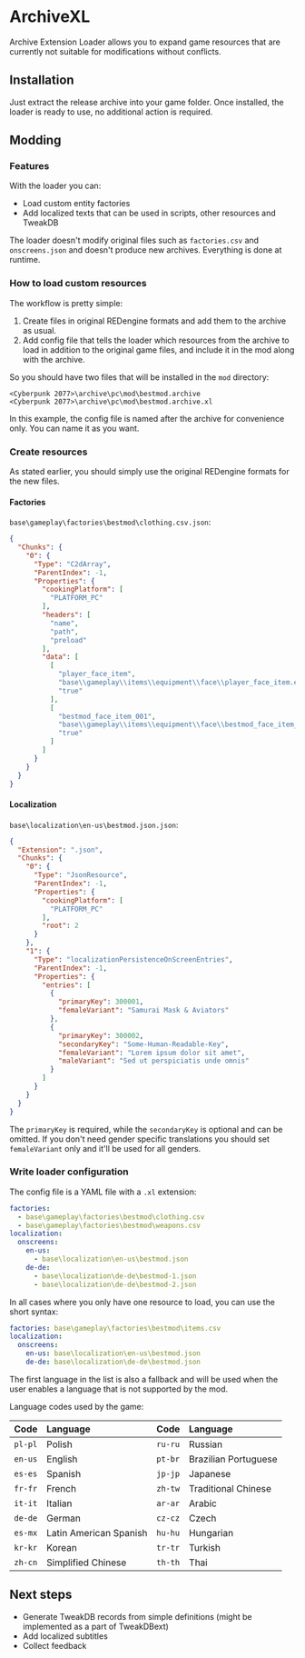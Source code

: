 # ArchiveXL

Archive Extension Loader allows you to expand game resources that are currently not suitable for modifications without conflicts.

## Installation

Just extract the release archive into your game folder.
Once installed, the loader is ready to use, no additional action is required.

## Modding

### Features

With the loader you can:

- Load custom entity factories
- Add localized texts that can be used in scripts, other resources and TweakDB

The loader doesn't modify original files such as `factories.csv` and `onscreens.json` and doesn't produce new archives. Everything is done at runtime.

### How to load custom resources

The workflow is pretty simple:

1. Create files in original REDengine formats and add them to the archive as usual.
2. Add config file that tells the loader which resources from the archive to load in addition to the original game files, and include it in the mod along with the archive.

So you should have two files that will be installed in the `mod` directory:

```
<Cyberpunk 2077>\archive\pc\mod\bestmod.archive
<Cyberpunk 2077>\archive\pc\mod\bestmod.archive.xl
```

In this example, the config file is named after the archive for convenience only.
You can name it as you want.

### Create resources

As stated earlier, you should simply use the original REDengine formats for the new files.

#### Factories

`base\gameplay\factories\bestmod\clothing.csv.json`:

```json
{
  "Chunks": {
    "0": {
      "Type": "C2dArray",
      "ParentIndex": -1,
      "Properties": {
        "cookingPlatform": [
          "PLATFORM_PC"
        ],
        "headers": [
          "name",
          "path",
          "preload"
        ],
        "data": [
          [
            "player_face_item",
            "base\\gameplay\\items\\equipment\\face\\player_face_item.ent",
            "true"
          ],
          [
            "bestmod_face_item_001",
            "base\\gameplay\\items\\equipment\\face\\bestmod_face_item_001.ent",
            "true"
          ]
        ]
      }
    }
  }
}
```

#### Localization

`base\localization\en-us\bestmod.json.json`:

```json
{
  "Extension": ".json",
  "Chunks": {
    "0": {
      "Type": "JsonResource",
      "ParentIndex": -1,
      "Properties": {
        "cookingPlatform": [
          "PLATFORM_PC"
        ],
        "root": 2
      }
    },
    "1": {
      "Type": "localizationPersistenceOnScreenEntries",
      "ParentIndex": -1,
      "Properties": {
        "entries": [
          {
            "primaryKey": 300001,
            "femaleVariant": "Samurai Mask & Aviators"
          },
          {
            "primaryKey": 300002,
            "secondaryKey": "Some-Human-Readable-Key",
            "femaleVariant": "Lorem ipsum dolor sit amet",
            "maleVariant": "Sed ut perspiciatis unde omnis"
          }
        ]
      }
    }
  }
}
```

The `primaryKey` is required, while the `secondaryKey` is optional and can be omitted. If you don't need gender specific translations you should set `femaleVariant` only and it'll be used for all genders.

### Write loader configuration

The config file is a YAML file with a `.xl` extension:

```yaml
factories:
  - base\gameplay\factories\bestmod\clothing.csv
  - base\gameplay\factories\bestmod\weapons.csv
localization:
  onscreens:
    en-us:
      - base\localization\en-us\bestmod.json
    de-de:
      - base\localization\de-de\bestmod-1.json
      - base\localization\de-de\bestmod-2.json
```

In all cases where you only have one resource to load, you can use the short syntax:

```yaml
factories: base\gameplay\factories\bestmod\items.csv
localization:
  onscreens:
    en-us: base\localization\en-us\bestmod.json
    de-de: base\localization\de-de\bestmod.json
```

The first language in the list is also a fallback and will be used when the user enables a language that is not supported by the mod.

Language codes used by the game:

| Code    | Language | Code    | Language |
| :---    | :---     | :---    | :---     |
| `pl-pl` | Polish | `ru-ru` | Russian |
| `en-us` | English | `pt-br` | Brazilian Portuguese |
| `es-es` | Spanish | `jp-jp` | Japanese |
| `fr-fr` | French | `zh-tw` | Traditional Chinese |
| `it-it` | Italian | `ar-ar` | Arabic |
| `de-de` | German | `cz-cz` | Czech |
| `es-mx` | Latin American Spanish | `hu-hu` | Hungarian |
| `kr-kr` | Korean | `tr-tr` | Turkish |
| `zh-cn` | Simplified Chinese | `th-th` | Thai |

## Next steps

- Generate TweakDB records from simple definitions (might be implemented as a part of TweakDBext)
- Add localized subtitles
- Collect feedback
